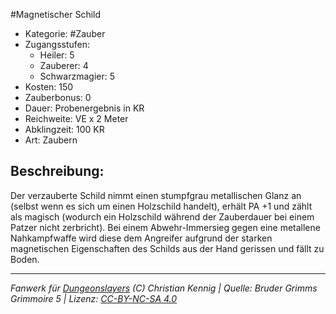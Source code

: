 #Magnetischer Schild  
- Kategorie: #Zauber  
- Zugangsstufen:  
  - Heiler: 5  
  - Zauberer: 4  
  - Schwarzmagier: 5  
- Kosten: 150  
- Zauberbonus: 0  
- Dauer: Probenergebnis in KR  
- Reichweite: VE x 2 Meter  
- Abklingzeit: 100 KR  
- Art: Zaubern     

## Beschreibung:
Der verzauberte Schild nimmt einen stumpfgrau metallischen Glanz an (selbst wenn es sich um einen Holzschild handelt), erhält PA +1 und zählt als magisch (wodurch ein Holzschild während der Zauberdauer bei einem Patzer nicht zerbricht). Bei einem Abwehr-Immersieg gegen eine metallene Nahkampfwaffe wird diese dem Angreifer aufgrund der starken magnetischen Eigenschaften des Schilds aus der Hand gerissen und fällt zu Boden.


___
*Fanwerk für [Dungeonslayers](https://www.dungeonslayers.net/) (C) Christian Kennig | Quelle: Bruder Grimms Grimmoire 5 | Lizenz: [CC-BY-NC-SA 4.0](https://creativecommons.org/licenses/by-nc-sa/4.0/deed.de)*